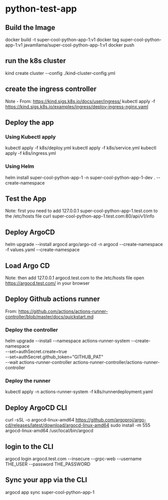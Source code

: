 # python-test-app

## Build the Image
docker build -t super-cool-python-app-1:v1
docker tag super-cool-python-app-1:v1 javamllama/super-cool-python-app-1:v1
docker push

## run the k8s cluster
kind create cluster --config ./kind-cluster-config.yml

## create the ingress controller
Note - From: https://kind.sigs.k8s.io/docs/user/ingress/
kubectl apply -f https://kind.sigs.k8s.io/examples/ingress/deploy-ingress-nginx.yaml

## Deploy the app

### Using Kubectl apply
kubectl apply -f k8s/deploy.yml
kubectl apply -f k8s/service.yml
kubectl apply -f k8s/ingress.yml

### Using Helm
helm install super-cool-python-app-1 -n super-cool-python-app-1-dev . --create-namespace

## Test the App
Note: first you need to add 127.0.0.1 super-cool-python-app-1.test.com to the /etc/hosts file
curl super-cool-python-app-1.test.com:80/api/v1/info

## Deploy ArgoCD
helm upgrade --install argocd argo/argo-cd -n argocd --create-namespace -f values.yaml --create-namespace

## Load Argo CD
Note: then add 127.0.0.1 argocd.test.com to the /etc/hosts file
open https://argocd.test.com/ in your browser

## Deploy Github actions runner
From: https://github.com/actions/actions-runner-controller/blob/master/docs/quickstart.md

### Deploy the controller
helm upgrade --install --namespace actions-runner-system --create-namespace\
  --set=authSecret.create=true\
  --set=authSecret.github_token="GITHUB_PAT"\
  --wait actions-runner-controller actions-runner-controller/actions-runner-controller

### Deploy the runner
kubectl apply -n actions-runner-system -f k8s/runnerdeployment.yaml

## Deploy ArgoCD CLI
curl -sSL -o argocd-linux-amd64 https://github.com/argoproj/argo-cd/releases/latest/download/argocd-linux-amd64
sudo install -m 555 argocd-linux-amd64 /usr/local/bin/argocd

## login to the CLI
argocd login argocd.test.com --insecure --grpc-web --username THE_USER --password THE_PASSWORD

## Sync your app via the CLI
argocd app sync super-cool-python-app-1
